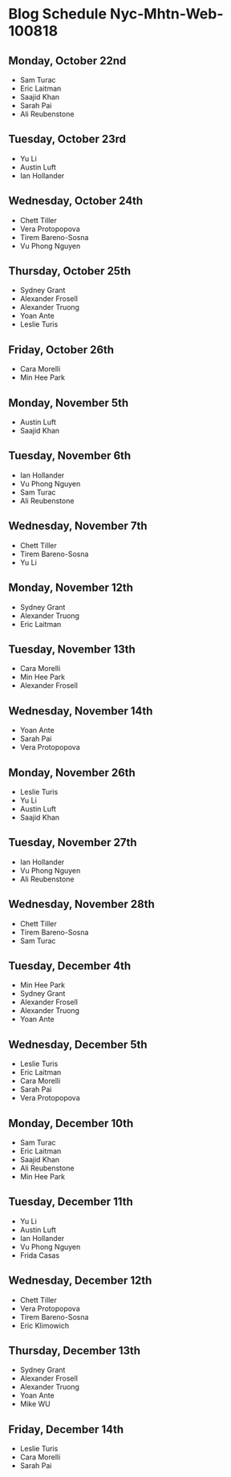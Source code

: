 # Blog Schedule Nyc-Mhtn-Web-100818

## Monday, October 22nd
* Sam Turac
* Eric Laitman
* Saajid Khan
* Sarah Pai
* Ali Reubenstone

## Tuesday, October 23rd
* Yu Li
* Austin Luft
* Ian Hollander

## Wednesday, October 24th
* Chett Tiller
* Vera Protopopova
* Tirem Bareno-Sosna
* Vu Phong Nguyen

## Thursday, October 25th
* Sydney Grant
* Alexander Frosell
* Alexander Truong
* Yoan Ante
* Leslie Turis

## Friday, October 26th
* Cara Morelli
* Min Hee Park

## Monday, November 5th
* Austin Luft
* Saajid Khan

## Tuesday, November 6th
* Ian Hollander
* Vu Phong Nguyen
* Sam Turac
* Ali Reubenstone

## Wednesday, November 7th
* Chett Tiller
* Tirem Bareno-Sosna
* Yu Li

## Monday, November 12th
* Sydney Grant
* Alexander Truong
* Eric Laitman

## Tuesday, November 13th
* Cara Morelli
* Min Hee Park
* Alexander Frosell

## Wednesday, November 14th
* Yoan Ante
* Sarah Pai
* Vera Protopopova

## Monday, November 26th
* Leslie Turis
* Yu Li
* Austin Luft
* Saajid Khan

## Tuesday, November 27th
* Ian Hollander
* Vu Phong Nguyen
* Ali Reubenstone

## Wednesday, November 28th
* Chett Tiller
* Tirem Bareno-Sosna
* Sam Turac

## Tuesday, December 4th
* Min Hee Park
* Sydney Grant
* Alexander Frosell
* Alexander Truong
* Yoan Ante

## Wednesday, December 5th
* Leslie Turis
* Eric Laitman
* Cara Morelli
* Sarah Pai
* Vera Protopopova

## Monday, December 10th
* Sam Turac
* Eric Laitman
* Saajid Khan
* Ali Reubenstone
* Min Hee Park

## Tuesday, December 11th
* Yu Li
* Austin Luft
* Ian Hollander
* Vu Phong Nguyen
* Frida Casas

## Wednesday, December 12th
* Chett Tiller
* Vera Protopopova
* Tirem Bareno-Sosna
* Eric Klimowich

## Thursday, December 13th
* Sydney Grant
* Alexander Frosell
* Alexander Truong
* Yoan Ante
* Mike WU

## Friday, December 14th
* Leslie Turis
* Cara Morelli
* Sarah Pai
